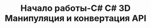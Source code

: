 ﻿---
title: Начало работы-C# C# 3D Манипуляция и конвертация API
linktitle: Начало работы
type: docs
weight: 10
url: /ru/net/getting-started/
description: Раздел «Начало работы» C# .NET 3D Манипуляция и конверсия файлов API охватывает такие темы, как обзор продукта, поддерживаемые форматы файлов, лицензирование и как запустить примеры.
---
